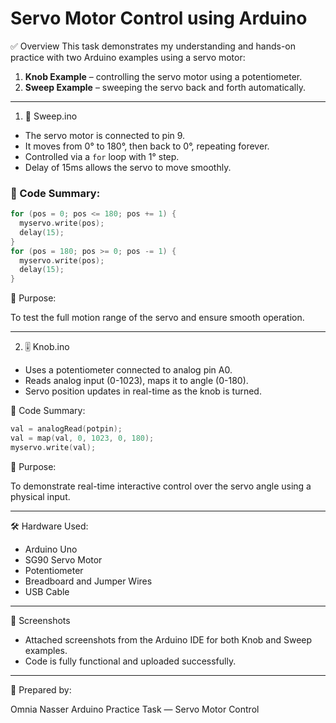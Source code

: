 
# Servo Motor Control using Arduino

 ✅ Overview
This task demonstrates my understanding and hands-on practice with two Arduino examples using a servo motor:

1. **Knob Example** – controlling the servo motor using a potentiometer.
2. **Sweep Example** – sweeping the servo back and forth automatically.

---

 1. 🔁 Sweep.ino

- The servo motor is connected to pin 9.
- It moves from 0° to 180°, then back to 0°, repeating forever.
- Controlled via a `for` loop with 1° step.
- Delay of 15ms allows the servo to move smoothly.

### 🔧 Code Summary:
```cpp
for (pos = 0; pos <= 180; pos += 1) {
  myservo.write(pos);
  delay(15);
}
for (pos = 180; pos >= 0; pos -= 1) {
  myservo.write(pos);
  delay(15);
}
````

 🎯 Purpose:

To test the full motion range of the servo and ensure smooth operation.

---

 2. 🎚️ Knob.ino

* Uses a potentiometer connected to analog pin A0.
* Reads analog input (0-1023), maps it to angle (0-180).
* Servo position updates in real-time as the knob is turned.

 🔧 Code Summary:

```cpp
val = analogRead(potpin);
val = map(val, 0, 1023, 0, 180);
myservo.write(val);
```

 🎯 Purpose:

To demonstrate real-time interactive control over the servo angle using a physical input.

---

🛠️ Hardware Used:

* Arduino Uno
* SG90 Servo Motor
* Potentiometer
* Breadboard and Jumper Wires
* USB Cable

---

 📸 Screenshots

* Attached screenshots from the Arduino IDE for both Knob and Sweep examples.
* Code is fully functional and uploaded successfully.

---

👤 Prepared by:

Omnia Nasser
Arduino Practice Task — Servo Motor Control
